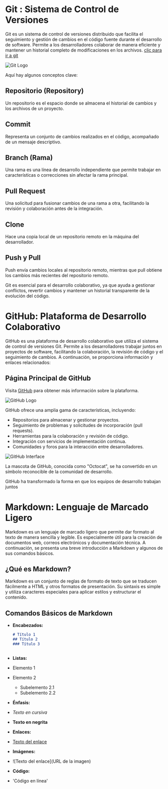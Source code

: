 # Git : Sistema de Control de Versiones


Git es un sistema de control de versiones distribuido que facilita el seguimiento y gestión 
de cambios en el código fuente durante el desarrollo de software. 
    Permite a los desarrolladores colaborar de manera eficiente y mantener un historial completo 
de modificaciones en los archivos. [clic para ir a git](https://git-scm.com/)

![Git Logo](https://git-scm.com/images/logos/downloads/Git-Logo-2Color.png)

    
Aquí hay algunos conceptos clave:

    
## Repositorio (Repository)
Un repositorio es el espacio donde se almacena el historial de cambios y los archivos de un proyecto.

## Commit
Representa un conjunto de cambios realizados en el código, acompañado de un mensaje descriptivo.

## Branch (Rama)
Una rama es una línea de desarrollo independiente que permite trabajar en características o correcciones sin afectar la rama principal.

## Pull Request
Una solicitud para fusionar cambios de una rama a otra, facilitando la revisión y colaboración antes de la integración.

## Clone
Hace una copia local de un repositorio remoto en la máquina del desarrollador.

## Push y Pull
Push envía cambios locales al repositorio remoto, mientras que pull obtiene los cambios más recientes del repositorio remoto.

Git es esencial para el desarrollo colaborativo, ya que ayuda a gestionar conflictos, revertir cambios y mantener un historial transparente de la evolución del código.


# GitHub: Plataforma de Desarrollo Colaborativo

GitHub es una plataforma de desarrollo colaborativo que utiliza el sistema de control de versiones Git. Permite a los desarrolladores trabajar juntos en proyectos de software, facilitando la colaboración, la revisión de código y el seguimiento de cambios. A continuación, se proporciona información y enlaces relacionados:

## Página Principal de GitHub
Visita [GitHub](https://github.com) para obtener más información sobre la plataforma.


![GitHub Logo](https://github.githubassets.com/images/modules/logos_page/GitHub-Mark.png)

GitHub ofrece una amplia gama de características, incluyendo:

- Repositorios para almacenar y gestionar proyectos.
- Seguimiento de problemas y solicitudes de incorporación (pull requests).
- Herramientas para la colaboración y revisión de código.
- Integración con servicios de implementación continua.
- Comunidades y foros para la interacción entre desarrolladores.

![GitHub Interface](https://github.githubassets.com/images/modules/logos_page/Octocat.png)

La mascota de GitHub, conocida como "Octocat", se ha convertido en un símbolo reconocible de la comunidad de desarrollo.

GitHub ha transformado la forma en que los equipos de desarrollo trabajan juntos

# Markdown: Lenguaje de Marcado Ligero

Markdown es un lenguaje de marcado ligero que permite dar formato al texto de manera sencilla y legible. Es especialmente útil para la creación de documentos web, correos electrónicos y documentación técnica. A continuación, se presenta una breve introducción a Markdown y algunos de sus comandos básicos.

## ¿Qué es Markdown?

Markdown es un conjunto de reglas de formato de texto que se traducen fácilmente a HTML y otros formatos de presentación. Su sintaxis es simple y utiliza caracteres especiales para aplicar estilos y estructurar el contenido.

## Comandos Básicos de Markdown

- **Encabezados:**
  ```markdown
  # Título 1
  ## Título 2
  ### Título 3
  
  
  
- **Listas:**
- Elemento 1
- Elemento 2
  - Subelemento 2.1
  - Subelemento 2.2
  
- **Énfasis:**
- *Texto en cursiva*
- **Texto en negrita**


- **Enlaces:**
- [Texto del enlace](URL)


- **Imágenes:**
- ![Texto del enlace](URL de la imagen)

- **Código:**
- 'Código en línea'
